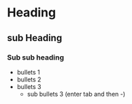 #  Heading

## sub Heading 

### Sub sub heading

- bullets 1
- bullets 2 
- bullets 3
    - sub bullets 3 (enter tab and then -)
